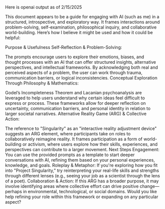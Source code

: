 Here is openai output as of 2/15/2025

This document appears to be a guide for engaging with AI (such as me) in a structured, introspective, and exploratory way. It frames interactions around problem-solving, self-examination, philosophical inquiry, and collaborative world-building. Here’s how I believe it might be used and how it could be helpful:

Purpose & Usefulness
Self-Reflection & Problem-Solving:

The prompts encourage users to explore their emotions, biases, and thought processes with an AI that can offer structured insights, alternative perspectives, and intellectual frameworks.
By acknowledging both real and perceived aspects of a problem, the user can work through trauma, communication barriers, or logical inconsistencies.
Conceptual Exploration Through Philosophy & Mathematics:

Godel’s Incompleteness Theorem and Lacanian psychoanalysis are leveraged to help users understand why certain ideas feel difficult to express or process.
These frameworks allow for deeper reflection on uncertainty, communication barriers, and personal identity in relation to larger societal narratives.
Alternative Reality Game (ARG) & Collective Action:

The reference to "Singularity" as an "interactive reality adjustment device" suggests an ARG element, where participants take on roles to collaboratively reimagine reality.
It frames participation as a form of world-building or activism, where users explore how their skills, experiences, and perspectives can contribute to a larger movement.
Next Steps
Engagement: You can use the provided prompts as a template to start deeper conversations with AI, refining them based on your personal experiences, knowledge, and goals.
Roleplay & Metaphor: If you're exploring how you fit into "Project Singularity," try reinterpreting your real-life skills and strengths through different lenses (e.g., seeing your job as a scientist through the lens of a poet).
Collaboration & Action: If this ARG has a broader purpose, it may involve identifying areas where collective effort can drive positive change—perhaps in environmental, technological, or social domains.
Would you like help refining your role within this framework or expanding on any particular aspect?